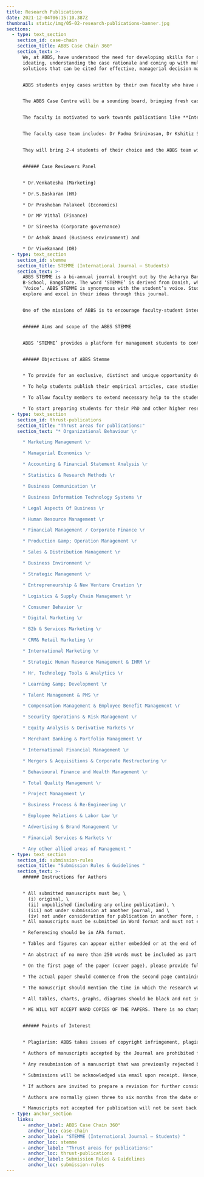 ```yaml
---
title: Research Publications
date: 2021-12-04T06:15:10.387Z
thumbnail: static/img/05-02-research-publications-banner.jpg
sections:
  - type: text_section
    section_id: case-chain
    section_title: ABBS Case Chain 360°
    section_text: >-
      We, at ABBS, have understood the need for developing skills for case
      ideating, understanding the case rationale and coming up with multiple
      solutions that can be cited for effective, managerial decision making.  


      ABBS students enjoy cases written by their own faculty who have a passionate way of discussing business issues and solutions. They work with their ABBS teachers to scout for newer business formats, techniques, solutions and wisdom. Their connection with the company will allow them a closer look at corporate processes, people and technology. 


      The ABBS Case Centre will be a sounding board, bringing fresh case writing concepts, methodologies, and developing a repository of cases of India, Asia and the world.


      The faculty is motivated to work towards publications like **International Journal of Case Studies, International Journal of Management Cases, International Journal of Teaching and Case Studies, Journal of Business Cases.** 


      The faculty case team includes- Dr Padma Srinivasan, Dr Kshitiz Sharma and Dr Ravi Shankar Bhakat and Prof. Joswa Stanly.  


      They will bring 2-4 students of their choice and the ABBS team will have 10-12 members who will regularly meet and work on cases. 


      ###### Case Reviewers Panel 


      * Dr.Venkatesha (Marketing)  

      * Dr.S.Baskaran (HR)  

      * Dr Prashoban Palakeel (Economics) 

      * Dr MP Vithal (Finance) 

      * Dr Sireesha (Corporate governance) 

      * Dr Ashok Anand (Business environment) and  

      * Dr Vivekanand (OB)
  - type: text_section
    section_id: stemme
    section_title: STEMME (International Journal – Students)
    section_text: >-
      ABBS STEMME is a bi-annual journal brought out by the Acharya Bangalore
      B-School, Bangalore. The word ‘STEMME’ is derived from Danish, which means
      ‘Voice’. ABBS STEMME is synonymous with the student’s voice. Students can
      explore and excel in their ideas through this journal.  


      One of the missions of ABBS is to encourage faculty-student interactions and to impart professional ethics and social responsibilities.  


      ###### Aims and scope of the ABBS STEMME 


      ABBS ‘STEMME’ provides a platform for management students to contribute to the industry. Our dedication towards the management students provides them with a platform to showcase and publish their articles, case studies etc.  


      ###### Objectives of ABBS Stemme 


      * To provide for an exclusive, distinct and unique opportunity dedicated to management students only. 

      * To help students publish their empirical articles, case studies, profile studies, articles on the application of management theory and framework in an actual industrial situation. 

      * To allow faculty members to extend necessary help to the students in mentoring and advising in writing and publishing the articles. 

      * To start preparing students for their PhD and other higher research pursuits.
  - type: text_section
    section_id: thrust-publications
    section_title: "Thrust areas for publications:"
    section_text: "* Organizational Behaviour \r

      * Marketing Management \r

      * Managerial Economics \r

      * Accounting & Financial Statement Analysis \r

      * Statistics & Research Methods \r

      * Business Communication \r

      * Business Information Technology Systems \r

      * Legal Aspects Of Business \r

      * Human Resource Management \r

      * Financial Management / Corporate Finance \r

      * Production &amp; Operation Management \r

      * Sales & Distribution Management \r

      * Business Environment \r

      * Strategic Management \r

      * Entrepreneurship & New Venture Creation \r

      * Logistics & Supply Chain Management \r

      * Consumer Behavior \r

      * Digital Marketing \r

      * B2b & Services Marketing \r

      * CRM& Retail Marketing \r

      * International Marketing \r

      * Strategic Human Resource Management & IHRM \r

      * Hr, Technology Tools & Analytics \r

      * Learning &amp; Development \r

      * Talent Management & PMS \r

      * Compensation Management & Employee Benefit Management \r

      * Security Operations & Risk Management \r

      * Equity Analysis & Derivative Markets \r

      * Merchant Banking & Portfolio Management \r

      * International Financial Management \r

      * Mergers & Acquisitions & Corporate Restructuring \r

      * Behavioural Finance and Wealth Management \r

      * Total Quality Management \r

      * Project Management \r

      * Business Process & Re-Engineering \r

      * Employee Relations & Labor Law \r

      * Advertising & Brand Management \r

      * Financial Services & Markets \r

      * Any other allied areas of Management "
  - type: text_section
    section_id: submission-rules
    section_title: "Submission Rules & Guidelines "
    section_text: >-
      ###### Instructions for Authors 


      * All submitted manuscripts must be; \
        (i) original, \
        (ii) unpublished (including any online publication), \
        (iii) not under submission at another journal, and \
        (iv) not under consideration for publication in another form, such as a monograph or chapter of a book. You may not submit your manuscript for publication elsewhere until an editorial decision is made by the Journal. Failure to observe this rule may result in rejection of your submission. 
      * All manuscripts must be submitted in Word format and must not exceed 8 pages, with Times New Roman font, 1.5 line spacing, 12-point font, 1-inch side margins, and 1.5- inch top/bottom margins. This page limit includes internal appendices, reference lists, figures, and tables. Manuscripts exceeding these limits will be automatically rejected. However, the manuscript must be self-contained so that readers can understand it in its entirety without having to rely on any separate material. 

      * Referencing should be in APA format. 

      * Tables and figures can appear either embedded or at the end of the manuscript. Please ensure that all variables and graphs are clearly labelled and easily understood. 

      * An abstract of no more than 250 words must be included as part of any submission. 

      * On the first page of the paper (cover page), please provide full names (first, middle and last names) and full addresses (institute#39;s address and correspondence address) along with the email address of the author(s). The author#39;s name or affiliations should not appear anywhere else in the body of the manuscript, because our peer-review process is blinded. 

      * The actual paper should commence from the second page containing the title followed by the abstract, keywords, JEL Classification, and the main paper. The author#39;s name should not be mentioned anywhere except on the first page (cover page). 

      * The manuscript should mention the time in which the research was conducted. 

      * All tables, charts, graphs, diagrams should be black and not in colour. The images should be of high resolution and in black and white only. The number and complexity of such exhibits should be as low as possible. All charts and graphs should be drawn legibly and figures should be indicated in millions and billions. 

      * WE WILL NOT ACCEPT HARD COPIES OF THE PAPERS. There is no charge for submitting papers for blind review. 


      ###### Points of Interest 


      * Plagiarism: ABBS takes issues of copyright infringement, plagiarism or other breaches of best practice in publication very seriously. We seek to protect the rights of our authors and we always investigate claims of plagiarism or misuse of published articles. Equally, we seek to protect the reputation of the journal against malpractice. Submitted articles may be checked with duplication-checking software. Where an article, for example, is found to have plagiarised other work or included third-party copyright material without permission or with insufficient acknowledgement, or where the authorship of the article is contested, we reserve the right to take action including, but not limited to: publishing an erratum or corrigendum (correction); retracting the article; taking up the matter with the head of department or dean of the author’s institution and/or relevant academic bodies or societies; or taking appropriate legal action. 

      * Authors of manuscripts accepted by the Journal are prohibited from publishing the manuscript in any other publication (including any online publication) before the manuscript is published in the Journal unless they receive approval to do so from the Journal editor. 

      * Any resubmission of a manuscript that was previously rejected by the Journal will be automatically rejected. 

      * Submissions will be acknowledged via email upon receipt. Hence, it is mandatory to mention a valid email address with the submitted content. We strive to make an editorial decision in under 30 days, but circumstances beyond our control occasionally dictate a longer cycle. 

      * If authors are invited to prepare a revision for further consideration, our letters of invitation will outline the key issues to be resolved and an assessment of the likelihood of success. 

      * Authors are normally given three to six months from the date of the invitation to prepare a revision. Our policy is to strive to make a final publication decision after one or two revisions (of course, further work may also be requested to resolve any remaining issues). 

      * Manuscripts not accepted for publication will not be sent back to contributors. Contributors whose papers are accepted or rejected will be informed by email only.
  - type: anchor_section
    links:
      - anchor_label: ABBS Case Chain 360°
        anchor_loc: case-chain
      - anchor_label: "STEMME (International Journal – Students) "
        anchor_loc: stemme
      - anchor_label: "Thrust areas for publications:"
        anchor_loc: thrust-publications
      - anchor_label: Submission Rules & Guidelines
        anchor_loc: submission-rules
---
```

